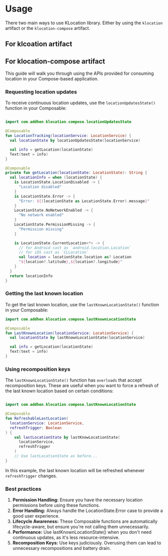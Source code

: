 Usage
=====

There two main ways to use KLocation library. Either by using the `klocation` artifact or the `klocation-compose` artifact.

## For klcoation artifact

## For klocation-compose artifact

This guide will walk you through using the APIs provided for consuming location in your
Compose-based application.

### Requesting location updates
To receive continuous location updates, use the `locationUpdatesState()` function in your Composable:

```kotlin

import com.addhen.klocation.compose.locationUpdatesState

@Composable
fun LocationTracking(locationService: LocationService) {
  val locationState by locationUpdatesState(locationService)

  val info = getLocation(locationState)
  Text(text = info)
}

@Composable
private fun getLocation(locationState: LocationState): String {
  val locationInfo = when (locationState) {
    is LocationState.LocationDisabled -> {
      "Location disabled"
    }
    is LocationState.Error -> {
      "Error: ${(locationState as LocationState.Error).message}"
    }
    LocationState.NoNetworkEnabled -> {
      "No network enabled"
    }
    LocationState.PermissionMissing -> {
      "Permission missing"
    }

    is LocationState.CurrentLocation<*> -> {
      // for Android cast as `android.location.Location`
      // for iOS cast as `CLLocation`
      val location = locationState.location as? Location
      "${location?.latitude},${location?.longitude}"
    }
  }
  return locationInfo
}
```

### Getting the last known location
To get the last known location, use the `lastKnownLocationState()` function in your Composable:

```kotlin
import com.addhen.klocation.compose.lastKnownLocationState

@Composable
fun LastKnownLocation(locationService: LocationService) {
  val locationState by lastKnownLocationState(locationService)

  val info = getLocation(locationState)
  Text(text = info)
}
```

### Using recomposition keys
The `lastKnownLocationState()` function has `overloads` that accept recomposition keys. These are
useful when you want to force a refresh of the last known location based on certain conditions:

```kotlin

import com.addhen.klocation.compose.lastKnownLocationState

@Composable
fun RefreshableLastLocation(
  locationService: LocationService,
  refreshTrigger: Boolean
) {
    val lastLocationState by lastKnowLocationState(
      locationService,
      refreshTrigger
    )
    // Use lastLocationState as before...
}
```
In this example, the last known location will be refreshed whenever `refreshTrigger` changes.

### Best practices
1. **Permission Handling:** Ensure you have the necessary location permissions before using these functions.
2. **Error Handling:** Always handle the LocationState.Error case to provide a good user experience.
3. **Lifecycle Awareness:** These Composable functions are automatically lifecycle-aware, but ensure you're not calling them unnecessarily.
4. **Performance:** Use lastKnownLocationState() when you don't need continuous updates, as it's less resource-intensive.
5. **Recomposition Keys:** Use keys judiciously. Overusing them can lead to unnecessary recompositions and battery drain.
